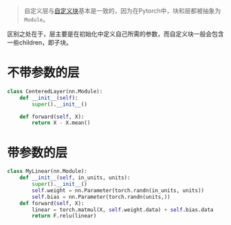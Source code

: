 > 自定义层与[自定义块](自定义块.md)基本是一致的，因为在Pytorch中，块和层都被抽象为`Module`。

区别之处在于，层主要是在初始化中定义自己所需的参数，而自定义块一般会包含一些children，即子块。

# 不带参数的层
```python
class CenteredLayer(nn.Module):
    def __init__(self):
        super().__init__()

    def forward(self, X):
        return X - X.mean()
```


# 带参数的层
```python
class MyLinear(nn.Module):
    def __init__(self, in_units, units):
        super().__init__()
        self.weight = nn.Parameter(torch.randn(in_units, units))
        self.bias = nn.Parameter(torch.randn(units,))
    def forward(self, X):
        linear = torch.matmul(X, self.weight.data) + self.bias.data
        return F.relu(linear)
```